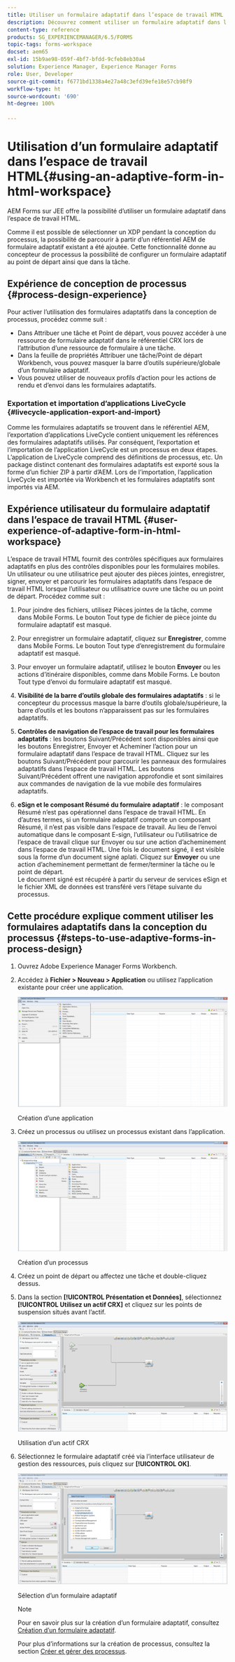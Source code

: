 ```yaml
---
title: Utiliser un formulaire adaptatif dans l’espace de travail HTML
description: Découvrez comment utiliser un formulaire adaptatif dans l’espace de travail HTML qui permet aux personnes de terrain d’accéder au formulaire sur leurs appareils.
content-type: reference
products: SG_EXPERIENCEMANAGER/6.5/FORMS
topic-tags: forms-workspace
docset: aem65
exl-id: 15b9ae98-059f-4bf7-bfdd-9cfeb8eb30a4
solution: Experience Manager, Experience Manager Forms
role: User, Developer
source-git-commit: f6771bd1338a4e27a48c3efd39efe18e57cb98f9
workflow-type: ht
source-wordcount: '690'
ht-degree: 100%

---
```


# Utilisation d’un formulaire adaptatif dans l’espace de travail HTML{#using-an-adaptive-form-in-html-workspace}

AEM Forms sur JEE offre la possibilité d’utiliser un formulaire adaptatif dans l’espace de travail HTML.

Comme il est possible de sélectionner un XDP pendant la conception du processus, la possibilité de parcourir à partir d’un référentiel AEM de formulaire adaptatif existant a été ajoutée. Cette fonctionnalité donne au concepteur de processus la possibilité de configurer un formulaire adaptatif au point de départ ainsi que dans la tâche.

## Expérience de conception de processus {#process-design-experience}

Pour activer l’utilisation des formulaires adaptatifs dans la conception de processus, procédez comme suit :

* Dans Attribuer une tâche et Point de départ, vous pouvez accéder à une ressource de formulaire adaptatif dans le référentiel CRX lors de l’attribution d’une ressource de formulaire à une tâche.
* Dans la feuille de propriétés Attribuer une tâche/Point de départ Workbench, vous pouvez masquer la barre d’outils supérieure/globale d’un formulaire adaptatif.
* Vous pouvez utiliser de nouveaux profils d’action pour les actions de rendu et d’envoi dans les formulaires adaptatifs.

### Exportation et importation d’applications LiveCycle {#livecycle-application-export-and-import}

Comme les formulaires adaptatifs se trouvent dans le référentiel AEM, l’exportation d’applications LiveCycle contient uniquement les références des formulaires adaptatifs utilisés. Par conséquent, l’exportation et l’importation de l’application LiveCycle est un processus en deux étapes. L’application de LiveCycle comprend des définitions de processus, etc. Un package distinct contenant des formulaires adaptatifs est exporté sous la forme d’un fichier ZIP à partir d’AEM. Lors de l’importation, l’application LiveCycle est importée via Workbench et les formulaires adaptatifs sont importés via AEM.

## Expérience utilisateur du formulaire adaptatif dans l’espace de travail HTML {#user-experience-of-adaptive-form-in-html-workspace}

L’espace de travail HTML fournit des contrôles spécifiques aux formulaires adaptatifs en plus des contrôles disponibles pour les formulaires mobiles. Un utilisateur ou une utilisatrice peut ajouter des pièces jointes, enregistrer, signer, envoyer et parcourir les formulaires adaptatifs dans l’espace de travail HTML lorsque l’utilisateur ou utilisatrice ouvre une tâche ou un point de départ. Procédez comme suit :

1. Pour joindre des fichiers, utilisez Pièces jointes de la tâche, comme dans Mobile Forms. Le bouton Tout type de fichier de pièce jointe du formulaire adaptatif est masqué.

1. Pour enregistrer un formulaire adaptatif, cliquez sur **Enregistrer**, comme dans Mobile Forms. Le bouton Tout type d’enregistrement du formulaire adaptatif est masqué.

1. Pour envoyer un formulaire adaptatif, utilisez le bouton **Envoyer** ou les actions d’itinéraire disponibles, comme dans Mobile Forms. Le bouton Tout type d’envoi du formulaire adaptatif est masqué.

1. **Visibilité de la barre d’outils globale des formulaires adaptatifs** : si le concepteur du processus masque la barre d’outils globale/supérieure, la barre d’outils et les boutons n’apparaissent pas sur les formulaires adaptatifs.

1. **Contrôles de navigation de l’espace de travail pour les formulaires adaptatifs** : les boutons Suivant/Précédent sont disponibles ainsi que les boutons Enregistrer, Envoyer et Acheminer l’action pour un formulaire adaptatif dans l’espace de travail HTML. Cliquez sur les boutons Suivant/Précédent pour parcourir les panneaux des formulaires adaptatifs dans l’espace de travail HTML. Les boutons Suivant/Précédent offrent une navigation approfondie et sont similaires aux commandes de navigation de la vue mobile des formulaires adaptatifs.

1. **eSign et le composant Résumé du formulaire adaptatif** : le composant Résumé n’est pas opérationnel dans l’espace de travail HTML. En d’autres termes, si un formulaire adaptatif comporte un composant Résumé, il n’est pas visible dans l’espace de travail. Au lieu de l’envoi automatique dans le composant E-sign, l’utilisateur ou l’utilisatrice de l’espace de travail clique sur Envoyer ou sur une action d’acheminement dans l’espace de travail HTML. Une fois le document signé, il est visible sous la forme d’un document signé aplati. Cliquez sur **Envoyer** ou une action d’acheminement permettant de fermer/terminer la tâche ou le point de départ.\
   Le document signé est récupéré à partir du serveur de services eSign et le fichier XML de données est transféré vers l’étape suivante du processus.

## Cette procédure explique comment utiliser les formulaires adaptatifs dans la conception du processus {#steps-to-use-adaptive-forms-in-process-design}

1. Ouvrez Adobe Experience Manager Forms Workbench.

1. Accédez à **Fichier > Nouveau > Application** ou utilisez l’application existante pour créer une application.

   ![Création d’une nouvelle application](assets/create_new_appl.png)

   Création d’une application

1. Créez un processus ou utilisez un processus existant dans l’application.

   ![Création d’un nouveau processus](assets/create_new_process.png)

   Création d’un processus

1. Créez un point de départ ou affectez une tâche et double-cliquez dessus.
1. Dans la section **[!UICONTROL Présentation et Données]**, sélectionnez **[!UICONTROL Utilisez un actif CRX]** et cliquez sur les points de suspension situés avant l’actif.

   ![Utilisation d’un actif CRX](assets/use_crx_asset.png)

   Utilisation d’un actif CRX

1. Sélectionnez le formulaire adaptatif créé via l’interface utilisateur de gestion des ressources, puis cliquez sur **[!UICONTROL OK]**.

   ![Sélection d’un formulaire adaptatif](assets/selecting_form.png)

   Sélection d’un formulaire adaptatif

   >[!NOTE]
   >
   >Pour en savoir plus sur la création d’un formulaire adaptatif, consultez [Création d’un formulaire adaptatif](../../forms/using/creating-adaptive-form.md).
   >
   >
   >Pour plus dʼinformations sur la création de processus, consultez la section [Créer et gérer des processus](https://help.adobe.com/en_US/AEMForms/6.1/WorkbenchHelp/WS92d06802c76abadb-1cc35bda128261a20dd-7ff7.2.html).
